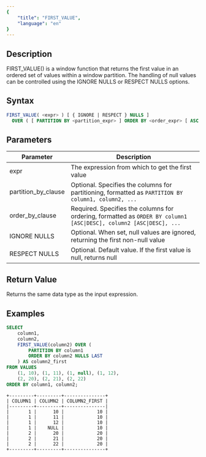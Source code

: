 ```yaml
---
{
    "title": "FIRST_VALUE",
    "language": "en"
}
---
```


<!--  Licensed to the Apache Software Foundation (ASF) under one or more contributor license agreements.  See the NOTICE file distributed with this work for additional information regarding copyright ownership.  The ASF licenses this file to you under the Apache License, Version 2.0 (the "License"); you may not use this file except in compliance with the License.  You may obtain a copy of the License at

  http://www.apache.org/licenses/LICENSE-2.0

Unless required by applicable law or agreed to in writing, software distributed under the License is distributed on an "AS IS" BASIS, WITHOUT WARRANTIES OR CONDITIONS OF ANY KIND, either express or implied.  See the License for the specific language governing permissions and limitations under the License. -->

## Description

FIRST_VALUE() is a window function that returns the first value in an ordered set of values within a window partition. The handling of null values can be controlled using the IGNORE NULLS or RESPECT NULLS options.

## Syntax

```sql
FIRST_VALUE( <expr> ) [ { IGNORE | RESPECT } NULLS ]
  OVER ( [ PARTITION BY <partition_expr> ] ORDER BY <order_expr> [ ASC | DESC ] [ window_frame ] )
```

## Parameters
| Parameter           | Description                                                                                                         |
| ------------------- | ------------------------------------------------------------------------------------------------------------------- |
| expr                | The expression from which to get the first value                                                                    |
| partition_by_clause | Optional. Specifies the columns for partitioning, formatted as `PARTITION BY column1, column2, ...`                 |
| order_by_clause     | Required. Specifies the columns for ordering, formatted as `ORDER BY column1 [ASC\|DESC], column2 [ASC\|DESC], ...` |
| IGNORE NULLS        | Optional. When set, null values are ignored, returning the first non-null value                                     |
| RESPECT NULLS       | Optional. Default value. If the first value is null, returns null                                                   |

## Return Value

Returns the same data type as the input expression.

## Examples

```sql
SELECT 
    column1,
    column2,
    FIRST_VALUE(column2) OVER (
        PARTITION BY column1 
        ORDER BY column2 NULLS LAST
    ) AS column2_first
FROM VALUES
    (1, 10), (1, 11), (1, null), (1, 12),
    (2, 20), (2, 21), (2, 22)
ORDER BY column1, column2;
```

```text
+---------+---------+---------------+
| COLUMN1 | COLUMN2 | COLUMN2_FIRST |
|---------+---------+---------------|
|       1 |      10 |            10 |
|       1 |      11 |            10 |
|       1 |      12 |            10 |
|       1 |    NULL |            10 |
|       2 |      20 |            20 |
|       2 |      21 |            20 |
|       2 |      22 |            20 |
+---------+---------+---------------+
```